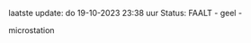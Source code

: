 laatste update: 
do 19-10-2023 23:38   uur 
Status: FAALT - geel - 
<div class="service Y">microstation</div>